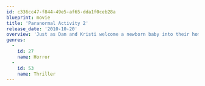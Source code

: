 ```yaml
---
id: c336cc47-f844-49e5-af65-dda1f0ceb28a
blueprint: movie
title: 'Paranormal Activity 2'
release_date: '2010-10-20'
overview: 'Just as Dan and Kristi welcome a newborn baby into their home, a demonic presence begins terrorizing them, tearing apart their perfect world and turning it into an inescapable nightmare. Security cameras capture the torment, making every minute horrifyingly real.'
genres:
  -
    id: 27
    name: Horror
  -
    id: 53
    name: Thriller
---
```

